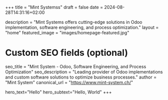 +++
title = "Mint Systemss"
draft = false
date = 2024-08-28T14:31:16+02:00

description = "Mint Systems offers cutting-edge solutions in Odoo implementation, software engineering, and process optimization."
layout = "home"
featured_image = "images/homepage-featured.jpg"

# Custom SEO fields (optional)
seo_title = "Mint System - Odoo, Software Engineering, and Process Optimization"
seo_description = "Leading provider of Odoo implementations and custom software solutions to optimize business processes."
author = "Mint System"
canonical_url = "https://www.mint-system.ch/"

hero_text="Hello"
hero_subtext="Hello, World"
+++
